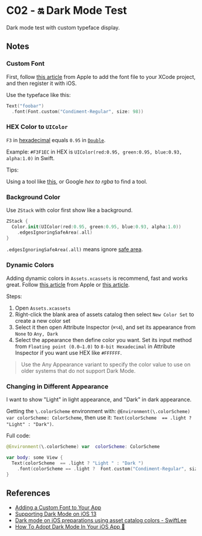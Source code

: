 
# C02 - 🔛 Dark Mode Test

Dark mode test with custom typeface display.

## Notes

### Custom Font

First, follow [this article](https://developer.apple.com/documentation/uikit/text_display_and_fonts/adding_a_custom_font_to_your_app "Adding a Custom Font to Your App | Apple Developer Documentation") from Apple to add the font file to your XCode project, and then register it with iOS.

Use the typeface like this:

``` swift
Text("foobar")
  .font(Font.custom("Condiment-Regular", size: 98))
```

### HEX Color to `UIColor`

`F3` in [hexadecimal](https://en.wikipedia.org/wiki/Hexadecimal "Hexadecimal - Wikipedia") equals `0.95` in [`Double`](https://en.wikipedia.org/wiki/Double-precision_floating-point_format "Double-precision floating-point format - Wikipedia"). 

Example: `#F3F1EC` in HEX is `UIColor(red:0.95, green:0.95, blue:0.93, alpha:1.0)` in Swift. 

Tips:

Using a tool like [this](http://hex2rgba.devoth.com "HEX 2 RGBA Color Calculator | by @Devoth"), or Google *hex to rgba* to find a tool.

### Background Color
Use `ZStack` with color first show like a background.

``` swift
ZStack {
  Color.init(UIColor(red:0.95, green:0.95, blue:0.93, alpha:1.0))
    .edgesIgnoringSafeArea(.all)
}
```

`.edgesIgnoringSafeArea(.all)` means ignore [safe area](https://developer.apple.com/documentation/uikit/uiview/positioning_content_relative_to_the_safe_area "Positioning Content Relative to the Safe Area | Apple Developer Documentation").

### Dynamic Colors

Adding dynamic colors in `Assets.xcassets` is recommend, fast and works great. Follow [this article](https://developer.apple.com/documentation/appkit/supporting_dark_mode_in_your_interface "Supporting Dark Mode in Your Interface | Apple Developer Documentation") from Apple or [this article](https://www.fivestars.blog/code/ios-dark-mode-how-to.html "How To Adopt Dark Mode In Your iOS App 🌙 | Five Stars").

Steps:

1. Open `Assets.xcassets`
2. Right-click the blank area of assets catalog then select `New Color Set` to create a new color set
3. Select it then open Attribute Inspector (`⌘⌥4`), and set its appearance from `None` to `Any, Dark`
4. Select the appearance then define color you want. Set its input method from `Floating point (0.0–1.0)` to `8-bit Hexadecimal` in Attribute Inspector if you want use HEX like `#FFFFFF`.

> Use the Any Appearance variant to specify the color value to use on older systems that do not support Dark Mode.

### Changing in Different Appearance

I want to show "Light" in light appearance, and "Dark" in dark appearance. 

Getting the `\.colorScheme` environment with: `@Environment(\.colorScheme) var colorScheme: ColorScheme`,  then use it: `Text(colorScheme  == .light ? "Light" : "Dark")`.

Full code:

``` swift
@Environment(\.colorScheme) var  colorScheme: ColorScheme

var body: some View {
  Text(colorScheme  == .light ? "Light " : "Dark ")
    .font(colorScheme == .light ?  Font.custom("Condiment-Regular", size: 98) : Font.custom("Superclarendon", size: 78))
}
```

## References

- [Adding a Custom Font to Your App](https://developer.apple.com/documentation/uikit/text_display_and_fonts/adding_a_custom_font_to_your_app)
- [Supporting Dark Mode on iOS 13](https://schiavo.me/2019/implementing-dark-mode/)
- [Dark mode on iOS preparations using asset catalog colors - SwiftLee](https://www.avanderlee.com/xcode/dark-mode-on-ios-preparations-using-asset-catalog-colors/)
- [How To Adopt Dark Mode In Your iOS App 🌙](https://www.fivestars.blog/code/ios-dark-mode-how-to.html)
